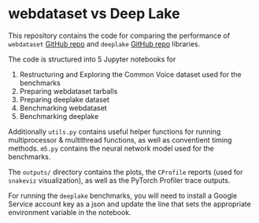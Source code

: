 # webdataset vs Deep Lake

This repository contains the code for comparing the performance of `webdataset` [GitHub repo](https://github.com/webdataset/webdataset) and `deeplake` [GitHub repo](https://github.com/activeloopai/deeplake) libraries.

The code is structured into 5 Jupyter notebooks for 
1. Restructuring and Exploring the Common Voice dataset used for the benchmarks
2. Preparing webdataset tarballs
3. Preparing deeplake dataset
4. Benchmarking webdataset
5. Benchmarking deeplake

Additionally `utils.py` contains useful helper functions for running multiprocessor & multithread functions, as well as conventient timing methods.
`m5.py` contains the neural network model used for the benchmarks.

The `outputs/` directory contains the plots, the `CProfile` reports (used for `snakeviz` visualization), as well as the PyTorch Profiler trace outputs.

For running the `deeplake` benchmarks, you will need to install a Google Service account key as a json and update the line that sets the appropriate environment variable in the notebook.